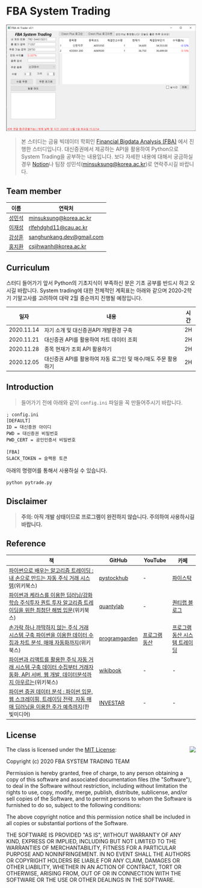 # FBA System Trading

![](./img/example.png)

> 본 스터디는 금융 빅데이터 학회인 [Financial Bigdata Analysis (FBA)](http://fbatrading.com/) 에서 진행한 스터디입니다. 대신증권에서 제공하는 API을 활용하여 Python으로 System Trading을 공부하는 내용입니다. 보다 자세한 내용에 대해서 궁금하실 경우 [Notion](https://www.notion.so/minsuksung/FBA-System-Trading-fcb5717a7b414cd883c81a1717e14056)나 팀장 성민석(minsuksung@korea.ac.kr)로 연락주시길 바랍니다.

## Team member
|이름|연락처|
|---|---|
|[성민석](https://github.com/minsuk-sung/)|minsuksung@korea.ac.kr|
|[이재성](https://github.com/minsuk-sung/)|rlfehdghd11@cau.ac.kr|
|[강상훈](https://github.com/minsuk-sung/)|sanghunkang.dev@gmail.com|
|[홍지환](https://github.com/minsuk-sung/)|csjihwanh@korea.ac.kr|

## Curriculum
스터디 들어가기 앞서 Python의 기초지식이 부족하신 분은 기초 공부를 반드시 하고 오시길 바랍니다. System trading에 대한 전체적인 계획표는 아래와 같으며 2020-2학기 기말고사를 고려하여 대략 2월 중순까지 진행될 예정입니다.

|일자|내용|시간|
|---|---|:---:|
|2020.11.14|자기 소개 및 대신증권API 개발환경 구축|2H|
|2020.11.21|대신증권 API를 활용하여 차트 데이터 조회|2H|
|2020.11.28|종목 현재가 조회 API 활용하기|2H|
|2020.12.05|대신증권 API를 활용하여 자동 로그인 및 매수/매도 주문 활용하기|2H|

## Introduction
> 들어가기 전에 아래와 같이 `config.ini` 파일을 꼭 만들어주시기 바랍니다.
```
; config.ini
[DEFAULT]
ID = 대신증권 아이디
PWD = 대신증권 비밀번호
PWD_CERT = 공인인증서 비밀번호

[FBA]
SLACK_TOKEN = 슬랙용 토큰
```

아래의 명령어를 통해서 사용하실 수 있습니다.
```bash
python pytrade.py
```

## Disclaimer
> **주의: 아직 개발 상태이므로 프로그램이 완전하지 않습니다. 주의하여 사용하시길 바랍니다.**

## Reference
|책|GitHub|YouTube|카페|
|---|---|---|---|
|[파이썬으로 배우는 알고리즘 트레이딩 : 내 손으로 만드는 자동 주식 거래 시스템](http://www.kyobobook.co.kr/product/detailViewKor.laf?ejkGb=KOR&mallGb=KOR&barcode=9791158391461&orderClick=LAG&Kc=)(위키북스)|[pystockhub](https://github.com/pystockhub/book)|-|[파이스탁](https://cafe.naver.com/pystock)|
|[파이썬과 케라스를 이용한 딥러닝/강화학습 주식투자 퀀트 투자 알고리즘 트레이딩을 위한 최첨단 해법 입문](http://www.kyobobook.co.kr/product/detailViewKor.laf?mallGb=KOR&ejkGb=KOR&barcode=9791158392031&orderClick=JAj)(위키북스)|[quantylab](https://github.com/quantylab/rltrader)|-|[퀀티랩 블로그](http://blog.quantylab.com/pages/rltrader.html)|
|[손가락 하나 까딱하지 않는 주식 거래 시스템 구축 파이썬을 이용한 데이터 수집과 차트 분석, 매매 자동화까지](http://www.kyobobook.co.kr/product/detailViewKor.laf?mallGb=KOR&ejkGb=KOR&barcode=9791158392024&orderClick=JAj)(위키북스)|[programgarden](https://github.com/programgarden/book)|[프로그램동산](https://www.youtube.com/channel/UCq7fsrxP6oi6vnYgPkw92jg)|[프로그램동산 시스템 트레이딩](https://cafe.naver.com/programgarden)|
|[파이썬과 리액트를 활용한 주식 자동 거래 시스템 구축 데이터 수집부터 거래자동화, API 서버, 웹 개발, 데이터분석까지 아우르는](http://www.kyobobook.co.kr/product/detailViewKor.laf?mallGb=KOR&ejkGb=KOR&barcode=9791158391881&orderClick=JAj)(위키북스)|[wikibook](https://github.com/wikibook/stock-trading)|-|-|
|[파이썬 증권 데이터 분석 : 파이썬 입문, 웹 스크레이핑, 트레이딩 전략, 자동 매매 딥러닝을 이용한 주가 예측까지](http://www.kyobobook.co.kr/product/detailViewKor.laf?ejkGb=KOR&mallGb=KOR&barcode=9791162243206&orderClick=LAG&Kc=)(한빛미디어)|[INVESTAR](https://github.com/INVESTAR/StockAnalysisInPython)|-|-|

## License
<img align="right" src="http://opensource.org/trademarks/opensource/OSI-Approved-License-100x137.png">

The class is licensed under the [MIT License](http://opensource.org/licenses/MIT):

Copyright (c) 2020 FBA SYSTEM TRADING TEAM

Permission is hereby granted, free of charge, to any person obtaining a copy of this software and associated documentation files (the "Software"), to deal in the Software without restriction, including without limitation the rights to use, copy, modify, merge, publish, distribute, sublicense, and/or sell copies of the Software, and to permit persons to whom the Software is furnished to do so, subject to the following conditions:

The above copyright notice and this permission notice shall be included in all copies or substantial portions of the Software.

THE SOFTWARE IS PROVIDED "AS IS", WITHOUT WARRANTY OF ANY KIND, EXPRESS OR IMPLIED, INCLUDING BUT NOT LIMITED TO THE WARRANTIES OF MERCHANTABILITY, FITNESS FOR A PARTICULAR PURPOSE AND NONINFRINGEMENT. IN NO EVENT SHALL THE AUTHORS OR COPYRIGHT HOLDERS BE LIABLE FOR ANY CLAIM, DAMAGES OR OTHER LIABILITY, WHETHER IN AN ACTION OF CONTRACT, TORT OR OTHERWISE, ARISING FROM, OUT OF OR IN CONNECTION WITH THE SOFTWARE OR THE USE OR OTHER DEALINGS IN THE SOFTWARE.